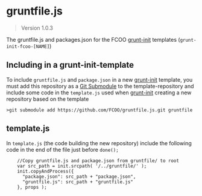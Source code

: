 [grunt-init]: http://gruntjs.com/project-scaffolding
# gruntfile.js

> Version 1.0.3

The gruntfile.js and packages.json for the FCOO [grunt-init][] templates (`grunt-init-fcoo-[NAME]`)

## Including in a grunt-init-template
To include `gruntfile.js` and `package.json` in a new [grunt-init][] template, you must add this repository as a [Git Submodule](https://chrisjean.com/git-submodules-adding-using-removing-and-updating) to the template-repository and include some code in the `template.js` used when [grunt-init][] creating a new repository based on the template

	>git submodule add https://github.com/FCOO/gruntfile.js.git gruntfile


## template.js
In `template.js` (the code building the new repository) include the following code in the end of the file just before `done();`

		//Copy gruntfile.js and package.json from gruntfile/ to root
		var src_path = init.srcpath( '/../gruntfile/' );
		init.copyAndProcess({
		  "package.json": src_path + "package.json", 
		  "gruntfile.js": src_path + "gruntfile.js" 
		}, props );

